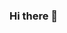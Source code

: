 ### Hi there 👋

<!--
**A-dot-Age/A-dot-Age** is a ✨ _special_ ✨ repository because its `README.md` (this file) appears on your GitHub profile.

Here are some ideas to get you started:

- 🔭 I’m currently working on ...
- 🌱 I’m currently learning ...Student
- 👯 I’m looking to collaborate on ...
- 🤔 I’m looking for help with ...Everything
- 💬 Ask me about ...
- 📫 How to reach me: ...
- 😄 Pronouns: ...
- ⚡ Fun fact: ...
-->
